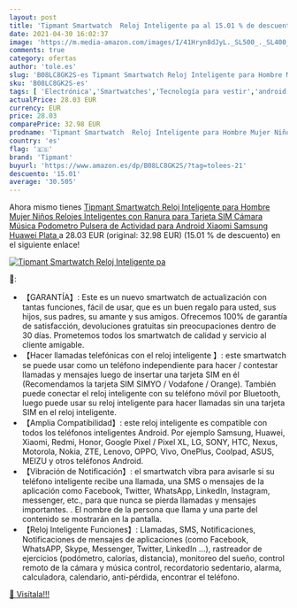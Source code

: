 ```yaml
---
layout: post
title: 'Tipmant Smartwatch  Reloj Inteligente pa al 15.01 % de descuento'
date: 2021-04-30 16:02:37
image: 'https://m.media-amazon.com/images/I/41Hryn8dJyL._SL500_._SL400_.jpg'
comments: true
category: ofertas
author: 'tole.es'
slug: 'B08LC8GK2S-es Tipmant Smartwatch Reloj Inteligente para Hombre Mujer...'
sku: 'B08LC8GK2S-es'
tags: [ 'Electrónica','Smartwatches','Tecnología para vestir','android','tipmant', ]
actualPrice: 28.03 EUR
currency: EUR
price: 28.03
comparePrice: 32.98 EUR
prodname: 'Tipmant Smartwatch  Reloj Inteligente para Hombre Mujer Niños  Relojes Inteligentes con Ranura para Tarjeta SIM Cámara Música Podometro Pulsera de Actividad para Android Xiaomi Samsung Huawei  Plata '
country: 'es'
flag: '🇪🇸'
brand: 'Tipmant'
buyurl: 'https://www.amazon.es/dp/B08LC8GK2S/?tag=tolees-21'
descuento: '15.01'
average: '30.505'
---
```


Ahora mismo tienes [Tipmant Smartwatch  Reloj Inteligente para Hombre Mujer Niños  Relojes Inteligentes con Ranura para Tarjeta SIM Cámara Música Podometro Pulsera de Actividad para Android Xiaomi Samsung Huawei  Plata ](https://www.amazon.es/dp/B08LC8GK2S/?tag=tolees-21) a 28.03 EUR (original: 32.98 EUR) (15.01 %  de descuento) en el siguiente enlace!

[![Tipmant Smartwatch  Reloj Inteligente pa](https://m.media-amazon.com/images/I/41Hryn8dJyL._SL500_._SL400_.jpg)](https://www.amazon.es/dp/B08LC8GK2S/?tag=tolees-21)

🔎:

- 【GARANTÍA】: Este es un nuevo smartwatch de actualización con tantas funciones, fácil de usar, que es un buen regalo para usted, sus hijos, sus padres, su amante y sus amigos. Ofrecemos 100% de garantía de satisfacción, devoluciones gratuitas sin preocupaciones dentro de 30 días. Prometemos todos los smartwatch de calidad y servicio al cliente amigable.
- 【Hacer llamadas telefónicas con el reloj inteligente 】: este smartwatch se puede usar como un teléfono independiente para hacer / contestar llamadas y mensajes luego de insertar una tarjeta SIM en él (Recomendamos la tarjeta SIM SIMYO / Vodafone / Orange). También puede conectar el reloj inteligente con su teléfono móvil por Bluetooth, luego puede usar su reloj inteligente para hacer llamadas sin una tarjeta SIM en el reloj inteligente.
- 【Amplia Compatibilidad】: este reloj inteligente es compatible con todos los teléfonos inteligentes Android. Por ejemplo Samsung, Huawei, Xiaomi, Redmi, Honor, Google Pixel / Pixel XL, LG, SONY, HTC, Nexus, Motorola, Nokia, ZTE, Lenovo, OPPO, Vivo, OnePlus, Coolpad, ASUS, MEIZU y otros teléfonos Android.
- 【Vibración de Notificación】: el smartwatch vibra para avisarle si su teléfono inteligente recibe una llamada, una SMS o mensajes de la aplicación como Facebook, Twitter, WhatsApp, LinkedIn, Instagram, messenger, etc., para que nunca se pierda llamadas y mensajes importantes. . El nombre de la persona que llama y una parte del contenido se mostrarán en la pantalla.
- 【Reloj Inteligente Funciones】: Llamadas, SMS, Notificaciones, Notificaciones de mensajes de aplicaciones (como Facebook, WhatsAPP, Skype, Messenger, Twitter, LinkedIn ...), rastreador de ejercicios (podómetro, calorías, distancia), monitoreo del sueño, control remoto de la cámara y música control, recordatorio sedentario, alarma, calculadora, calendario, anti-pérdida, encontrar el teléfono.

[🛒 Visítala!!!](https://www.amazon.es/dp/B08LC8GK2S/?tag=tolees-21)
